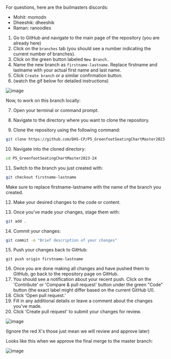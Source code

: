 For questions, here are the builmasters discords:

 - Mohit: momodn
 - Dheeshik: dheeshik
 - Raman: ranoodles

1. Go to GitHub and navigate to the main page of the repository (you are already here)
2. Click on the `branches` tab (you should see a number indicating the current number of branches).
3. Click on the green button labeled `New Branch.`
4. Name the new branch as ``firstname-lastname``. Replace firstname and lastname with your actual first name and last name.
5. Click `Create branch` or a similar confirmation button.
6. (watch the gif below for detailed instructions)

![image](https://media.giphy.com/media/v1.Y2lkPTc5MGI3NjExd2oyeHMwdzA3MTd6d3F0Nm45dGhweGZtcW1lcWxhZHNkb3plODlrbSZlcD12MV9pbnRlcm5hbF9naWZfYnlfaWQmY3Q9Zw/MsjVYsfHJ9LapCbKoA/giphy.gif)

Now, to work on this branch locally:

7.  Open your terminal or command prompt.

8.  Navigate to the directory where you want to clone the repository.

9.  Clone the repository using the following command:
```bash
git clone https://github.com/DHS-CP/P5_GreenfootSeatingChartMaster2023-24.git
```
10. Navigate into the cloned directory:
```bash
cd P5_GreenfootSeatingChartMaster2023-24
```
11. Switch to the branch you just created with:
```bAsh
git checkout firstname-lastname
```
Make sure to replace firstname-lastname with the name of the branch you created.

12. Make your desired changes to the code or content.

13. Once you've made your changes, stage them with:
```bash
git add .
```
14. Commit your changes:
```bash
git commit -m "Brief description of your changes"
```
15. Push your changes back to GitHub:
```
git push origin firstname-lastname
```
16. Once you are done making all changes and have pushed them to GitHub, go back to the repository page on GitHub.
17. You should see a notification about your recent push. Click on the 'Contribute' or 'Compare & pull request' button under the green "Code" button (the exact label might differ based on the current GitHub UI).
18. Click 'Open pull request.'
19. Fill in any additional details or leave a comment about the changes you've made.
20. Click 'Create pull request' to submit your changes for review.

![image](https://media.giphy.com/media/v1.Y2lkPTc5MGI3NjExNjBuYXZyczZvazZqejAzc3E2djlqOXRrZmk1Y2t1ZnVramZ2OWIyeiZlcD12MV9pbnRlcm5hbF9naWZfYnlfaWQmY3Q9Zw/is3Fgv5FMCRN8j7vQe/giphy.gif)

(Ignore the red X's those just mean we will review and approve later)

Looks like this when we approve the final merge to the master branch:

![image](https://github.com/DHS-CP/P5_GreenfootSeatingChartMaster2023-24/assets/65371337/f2b5e669-21b2-4966-81fe-16d3181db83c)

